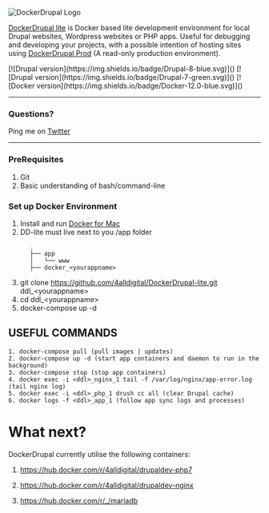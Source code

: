 ![DockerDrupal Logo](https://github.com/4alldigital/DockerDrupal-lite/raw/master/docs/images/ddlite-logo.png)

[DockerDrupal lite](https://www.4alldigital.io/docker-drupal) is Docker based lite development environment for local Drupal websites, Wordpress websites or PHP apps. Useful for debugging and developing your projects, with a possible intention of hosting sites using [DockerDrupal Prod](https://github.com/4alldigital/drupalprod-docker) (A read-only production environment).

<p align='left'>
[![Drupal version](https://img.shields.io/badge/Drupal-8-blue.svg)]()
[![Drupal version](https://img.shields.io/badge/Drupal-7-green.svg)]()
[![Docker version](https://img.shields.io/badge/Docker-12.0-blue.svg)]()
<br clear='all'/>

------------------------------------------------------------------------------------------------

### Questions?
 Ping me on [Twitter](http://twitter.com/@4alldigital)

------------------------------------------------------------------------------------------------

  ### PreRequisites
  1. Git
  2. Basic understanding of bash/command-line

  ### Set up Docker Environment
  1. Install and run [Docker for Mac](https://docs.docker.com/docker-for-mac)
  2. DD-lite must live next to you /app folder
 
```
      .        
      ├── app
      │   └── www
      ├── docker_<yourappname>      
```


  3. git clone https://github.com/4alldigital/DockerDrupal-lite.git ddl_\<yourappname>
  4. cd ddl_\<yourappname> 
  5. docker-compose up -d

## USEFUL COMMANDS

    1. docker-compose pull (pull images | updates)
    2. docker-compose up -d (start app containers and daemon to run in the background)
    3. docker-compose stop (stop app containers)
    4. docker exec -i <ddl>_nginx_1 tail -f /var/log/nginx/app-error.log (tail nginx log)
    5. docker exec -i <ddl>_php_1 drush cc all (clear Drupal cache)
    6. docker logs -f <ddl>_app_1 (follow app sync logs and processes)


# What next?

DockerDrupal currently utilise the following containers:

 1. https://hub.docker.com/r/4alldigital/drupaldev-php7

 2. https://hub.docker.com/r/4alldigital/drupaldev-nginx

 3. https://hub.docker.com/r/_/mariadb
